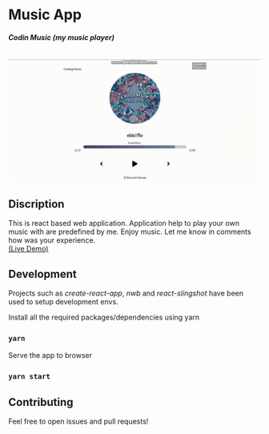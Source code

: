 <h1>Music App</h1>
<h4><i>Codin Music (my music player)</i></h4>
<br>
<img alt="GIF" src="https://github.com/Sharmil001/Music-Player/blob/main/Images/music.gif?raw=true"/>


## Discription
This is react based web application. Application help to play your own music with are predefined by me. Enjoy music. Let me know in comments how was your experience.<br>
[(Live Demo)](https://sharmil001.github.io/Music-Player/)




## Development

Projects such as _create-react-app_, _nwb_ and _react-slingshot_ have been used to setup development envs.

Install all the required packages/dependencies using yarn

### `yarn`

Serve the app to browser

### `yarn start`

## Contributing

Feel free to open issues and pull requests!
